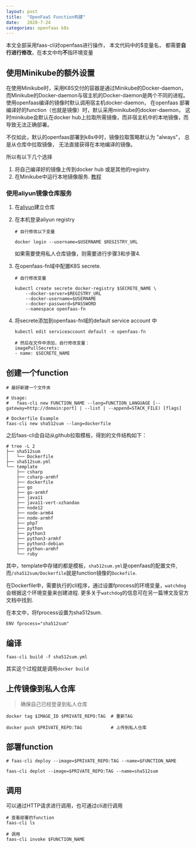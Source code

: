 ```yaml
---
layout: post
title:  "OpenFaaS Function构建"
date:   2020-7-24
categories: openfaas k8s
---
```


本文全部采用faas-cli对openfaas进行操作，
本文代码中的$变量名， 都需要**自行进行修改**，在本文中均**不**指环境变量

## 使用Minikube的额外设置

在使用Minikube时，采用K8S交付的容器是通过Minikube的Docker-daemon，
而Minikube的Docker-daemon与宿主机的Docker-daemon是两个不同的进程。
使用openfaas编译的镜像时默认调用宿主机docker-daemon，
在openfaas 部署编译好的function（也就是镜像）时，默认采用minikube的docker-daemon，
这时minikube会默认在docker hub上拉取所需镜像，而非宿主机中的本地镜像，而导致无法正确部署。

不仅如此，默认的openfaas部署到k8s中时，镜像拉取策略默认为 "always"， 总是从仓库中拉取镜像，
无法直接获得在本地编译的镜像。

所以有以下几个选择
1. 将自己编译好的镜像上传到docker hub 或是其他的registry.
2. 在Minikube中运行本地镜像服务. [教程](https://hasura.io/blog/sharing-a-local-registry-for-minikube-37c7240d0615/)

### 使用aliyun镜像仓库服务

1. 在[aliyun](https://cr.console.aliyun.com/cn-shanghai/instances/repositories)建立仓库

2. 在本机登录aliyun registry

    ```
    # 自行修改以下变量

    docker login --username=$USERNAME $REGISTRY_URL
    ```

    如果需要使用私人仓库镜像，则需要进行步骤3和步骤4.

3. 在openfaas-fn域中配置K8S secrete.

    ```
    # 自行修改变量

    kubectl create secrete docker-registry $SECRETE_NAME \
        --docker-server=$REGISTRY_URL
        --docker-username=$USERNAME
        --docker-password=$PASSWORD
        --namespace openfaas-fn
    ```

4. 将secrete添加到openfaas-fn域的default service account 中

    ```
    kubectl edit serviceaccount default -n openfaas-fn

    # 然后在文件中添加，自行修改变量：
    imagePullSecrets:
    - name: $SECRETE_NAME
    ```

## 创建一个function

```
# 最好新建一个文件夹

# Usage:
#   faas-cli new FUNCTION_NAME --lang=FUNCTION_LANGUAGE [--gateway=http://domain:port] | --list | --append=STACK_FILE) [flags]

# Dockerfile Example
faas-cli new sha512sum --lang=dockerfile
```

之后faas-cli会自动从github拉取模板，得到的文件结构如下：

```
# tree -L 2
├── sha512sum
│   └── Dockerfile
├── sha512sum.yml
└── template
    ├── csharp
    ├── csharp-armhf
    ├── dockerfile
    ├── go
    ├── go-armhf
    ├── java11
    ├── java11-vert-xzhaodao
    ├── node12
    ├── node-arm64
    ├── node-armhf
    ├── php7
    ├── python
    ├── python3
    ├── python3-armhf
    ├── python3-debian
    ├── python-armhf
    └── ruby
```

其中，template中存储的都是模板，`sha512sum.yml`是openfaas的配置文件,
而`/sha512sum/Dockerfile`就是function镜像的`Dockefile`.

在Dockerfile中，需要执行的cli程序，通过设置fprocess的环境变量，`watchdog`会根据这个环境变量来创建进程.
更多关于`watchdog`的信息可在另一篇博文及官方文档中找到.

在本文中，将fprocess设置为sha512sum.

```
ENV fprocess="sha512sum"
```

## 编译

```
faas-cli build -f sha512sum.yml
```

其实这个过程就是调用`docker build`

## 上传镜像到私人仓库

> 确保自己已经登录到私人仓库

```
docker tag $IMAGE_ID $PRIVATE_REPO:TAG  # 重新TAG

docker push $PRIVATE_REPO:TAG           # 上传到私人仓库
```

## 部署function

```
# faas-cli deploy --image=$PRIVATE_REPO:TAG --name=$FUNCTION_NAME

faas-cli deplot --image=$PRIVATE_REPO:TAG --name=sha512sum
```

## 调用

可以通过HTTP请求进行调用，也可通过cli进行调用

```
# 查看部署的function
faas-cli ls

# 调用
faas-cli invoke $FUNCTION_NAME
```